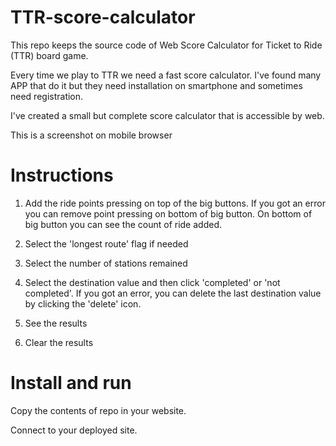 # TTR-score-calculator
This repo keeps the source code of Web Score Calculator for Ticket to Ride (TTR) board game.

Every time we play to TTR  we need a fast score calculator. 
I've found many APP that do it but they need installation on smartphone and sometimes need registration.

I've created a small but complete score calculator that is accessible by web.

This is a screenshot on mobile browser

# Instructions

1. Add the ride points pressing on top of the big buttons. If you got an error you can remove point pressing on bottom of big button. On bottom of big button you can see the count of ride added.

2. Select the 'longest route' flag if needed

3. Select the number of stations remained

4. Select the destination value and then click 'completed' or 'not completed'. If you got an error, you can delete the last destination value by clicking the 'delete' icon.

5. See the results

6. Clear the results


# Install and run
Copy the contents of repo in your website.

Connect to your deployed site.
